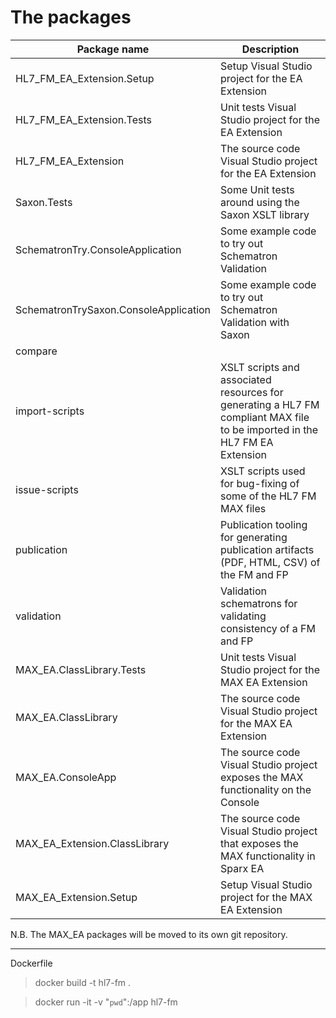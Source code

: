 # The packages

Package name | Description
------------ | -------------
HL7_FM_EA_Extension.Setup|Setup Visual Studio project for the EA Extension
HL7_FM_EA_Extension.Tests|Unit tests Visual Studio project for the EA Extension
HL7_FM_EA_Extension|The source code Visual Studio project for the EA Extension
Saxon.Tests|Some Unit tests around using the Saxon XSLT library
SchematronTry.ConsoleApplication|Some example code to try out Schematron Validation
SchematronTrySaxon.ConsoleApplication|Some example code to try out Schematron Validation with Saxon
compare|
import-scripts|XSLT scripts and associated resources for generating a HL7 FM compliant MAX file to be imported in the HL7 FM EA Extension
issue-scripts|XSLT scripts used for bug-fixing of some of the HL7 FM MAX files
publication|Publication tooling for generating publication artifacts (PDF, HTML, CSV) of the FM and FP
validation|Validation schematrons for validating consistency of a FM and FP
MAX_EA.ClassLibrary.Tests|Unit tests Visual Studio project for the MAX EA Extension
MAX_EA.ClassLibrary|The source code Visual Studio project for the MAX EA Extension
MAX_EA.ConsoleApp|The source code Visual Studio project exposes the MAX functionality on the Console
MAX_EA_Extension.ClassLibrary|The source code Visual Studio project that exposes the MAX functionality in Sparx EA
MAX_EA_Extension.Setup|Setup Visual Studio project for the MAX EA Extension

N.B. The MAX_EA packages will be moved to its own git repository.

----------------
Dockerfile

> docker build -t hl7-fm .

> docker run -it -v "`pwd`":/app hl7-fm

